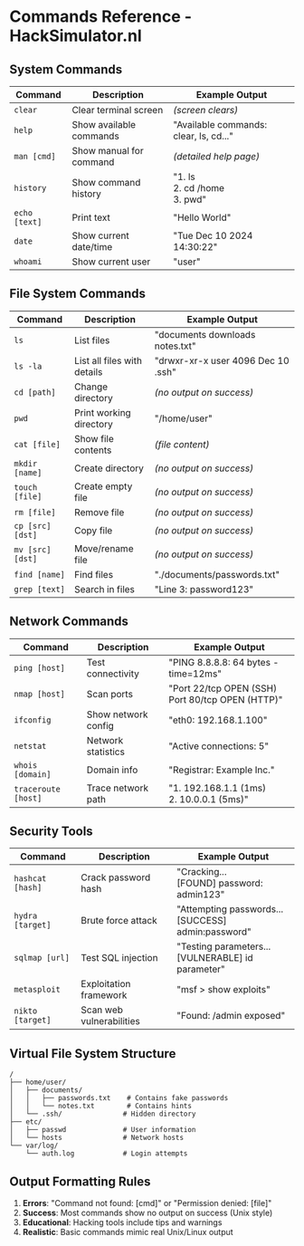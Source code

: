 # Commands Reference - HackSimulator.nl

## System Commands

| Command | Description | Example Output |
|---------|-------------|----------------|
| `clear` | Clear terminal screen | *(screen clears)* |
| `help` | Show available commands | "Available commands: clear, ls, cd..." |
| `man [cmd]` | Show manual for command | *(detailed help page)* |
| `history` | Show command history | "1. ls<br>2. cd /home<br>3. pwd" |
| `echo [text]` | Print text | "Hello World" |
| `date` | Show current date/time | "Tue Dec 10 2024 14:30:22" |
| `whoami` | Show current user | "user" |

## File System Commands  

| Command | Description | Example Output |
|---------|-------------|----------------|
| `ls` | List files | "documents  downloads  notes.txt" |
| `ls -la` | List all files with details | "drwxr-xr-x user 4096 Dec 10 .ssh" |
| `cd [path]` | Change directory | *(no output on success)* |
| `pwd` | Print working directory | "/home/user" |
| `cat [file]` | Show file contents | *(file content)* |
| `mkdir [name]` | Create directory | *(no output on success)* |
| `touch [file]` | Create empty file | *(no output on success)* |
| `rm [file]` | Remove file | *(no output on success)* |
| `cp [src] [dst]` | Copy file | *(no output on success)* |
| `mv [src] [dst]` | Move/rename file | *(no output on success)* |
| `find [name]` | Find files | "./documents/passwords.txt" |
| `grep [text]` | Search in files | "Line 3: password123" |

## Network Commands

| Command | Description | Example Output |
|---------|-------------|----------------|
| `ping [host]` | Test connectivity | "PING 8.8.8.8: 64 bytes - time=12ms" |
| `nmap [host]` | Scan ports | "Port 22/tcp OPEN (SSH)<br>Port 80/tcp OPEN (HTTP)" |
| `ifconfig` | Show network config | "eth0: 192.168.1.100" |
| `netstat` | Network statistics | "Active connections: 5" |
| `whois [domain]` | Domain info | "Registrar: Example Inc." |
| `traceroute [host]` | Trace network path | "1. 192.168.1.1 (1ms)<br>2. 10.0.0.1 (5ms)" |

## Security Tools

| Command | Description | Example Output |
|---------|-------------|----------------|
| `hashcat [hash]` | Crack password hash | "Cracking...<br>[FOUND] password: admin123" |
| `hydra [target]` | Brute force attack | "Attempting passwords...<br>[SUCCESS] admin:password" |
| `sqlmap [url]` | Test SQL injection | "Testing parameters...<br>[VULNERABLE] id parameter" |
| `metasploit` | Exploitation framework | "msf > show exploits" |
| `nikto [target]` | Scan web vulnerabilities | "Found: /admin exposed" |

## Virtual File System Structure

```
/
├── home/user/
│   ├── documents/
│   │   ├── passwords.txt    # Contains fake passwords
│   │   └── notes.txt        # Contains hints
│   └── .ssh/               # Hidden directory
├── etc/
│   ├── passwd              # User information
│   └── hosts               # Network hosts
└── var/log/
    └── auth.log            # Login attempts
```

## Output Formatting Rules

1. **Errors**: "Command not found: [cmd]" or "Permission denied: [file]"
2. **Success**: Most commands show no output on success (Unix style)
3. **Educational**: Hacking tools include tips and warnings
4. **Realistic**: Basic commands mimic real Unix/Linux output
